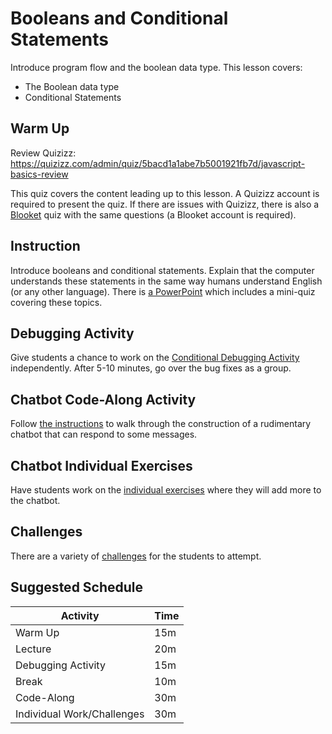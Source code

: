 # Booleans and Conditional Statements
Introduce program flow and the boolean data type. This lesson covers:
- The Boolean data type
- Conditional Statements

## Warm Up
Review Quizizz: https://quizizz.com/admin/quiz/5bacd1a1abe7b5001921fb7d/javascript-basics-review

This quiz covers the content leading up to this lesson. A Quizizz account is required to present the quiz. If there are issues with Quizizz, there is also a [Blooket](https://dashboard.blooket.com/set/6307aea9c892499a2745fc1f) quiz with the same questions (a Blooket account is required).

## Instruction
Introduce booleans and conditional statements. Explain that the computer understands these statements in the same way humans understand English (or any other language). There is [a PowerPoint](Conditionals.pptx) which includes a mini-quiz covering these topics.

## Debugging Activity
Give students a chance to work on the [Conditional Debugging Activity](ConditionalDebugging.md) independently. After 5-10 minutes, go over the bug fixes as a group.

## Chatbot Code-Along Activity
Follow [the instructions](ChatbotCodeAlong.md) to walk through the construction of a rudimentary chatbot that can respond to some messages.

## Chatbot Individual Exercises
Have students work on the [individual exercises](ChatbotIndividual.md) where they will add more to the chatbot.

## Challenges
There are a variety of [challenges](Challenges.md) for the students to attempt.

## Suggested Schedule
| Activity | Time |
|-|-|
| Warm Up | 15m |
| Lecture | 20m |
| Debugging Activity | 15m |
| Break | 10m |
| Code-Along | 30m |
| Individual Work/Challenges | 30m |

